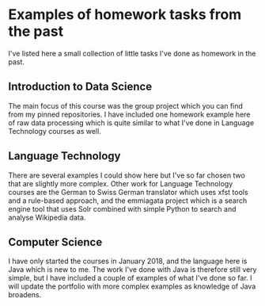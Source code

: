 # Examples of homework tasks from the past

I've listed here a small collection of little tasks I've done as homework in the past. 

## Introduction to Data Science
The main focus of this course was the group project which you can find from my pinned repositories.
I have included one homework example here of raw data processing which is quite similar to what I've done in Language Technology courses as well.

## Language Technology
There are several examples I could show here but I've so far chosen two that are slightly more complex. Other work for Language Technology courses are the German to Swiss German translator which uses xfst tools and a rule-based approach, and the emmiagata project which is a search engine tool that uses Solr combined with simple Python to search and analyse Wikipedia data.

## Computer Science
I have only started the courses in January 2018, and the language here is Java which is new to me. The work I've done with Java is therefore still very simple, but I have included a couple of examples of what I've done so far. I will update the portfolio with more complex examples as knowledge of Java broadens.

